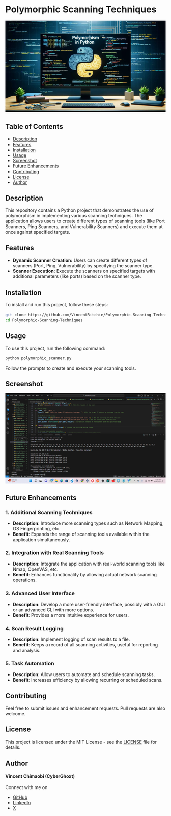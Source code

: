 
# Polymorphic Scanning Techniques

<a>
  <img src="https://github.com/VincentRitchie/Polymorphic-Scanning-Techniques/blob/main/Polymorphism-in-Python.webp" alt="Logo" width="650" />
</a>

## Table of Contents
- [Description](#description)
- [Features](#features)
- [Installation](#installation)
- [Usage](#usage)
- [Screenshot](#screenshot)
- [Future Enhancements](#future-enhancements)
- [Contributing](#contributing)
- [License](#license)
- [Author](#author)

## Description
This repository contains a Python project that demonstrates the use of polymorphism in implementing various scanning techniques. The application allows users to create different types of scanning tools (like Port Scanners, Ping Scanners, and Vulnerability Scanners) and execute them at once against specified targets.

## Features
- **Dynamic Scanner Creation:** Users can create different types of scanners (Port, Ping, Vulnerability) by specifying the scanner type.
- **Scanner Execution:** Execute the scanners on specified targets with additional parameters (like ports) based on the scanner type.

## Installation
To install and run this project, follow these steps:

```sh
git clone https://github.com/VincentRitchie/Polymorphic-Scanning-Techniques.git
cd Polymorphic-Scanning-Techniques
```

## Usage
To use this project, run the following command:

```sh
python polymorphic_scanner.py
```

Follow the prompts to create and execute your scanning tools.

## Screenshot

<a>
  <img src="https://github.com/VincentRitchie/Polymorphic-Scanning-Techniques/blob/main/Polymorphic%20Scanning%20Scrnshot.png" alt="Screenshot" width="650" />
</a>

## Future Enhancements

### 1. **Additional Scanning Techniques**
   - **Description**: Introduce more scanning types such as Network Mapping, OS Fingerprinting, etc.
   - **Benefit**: Expands the range of scanning tools available within the application simultaneously.

### 2. **Integration with Real Scanning Tools**
   - **Description**: Integrate the application with real-world scanning tools like Nmap, OpenVAS, etc.
   - **Benefit**: Enhances functionality by allowing actual network scanning operations.

### 3. **Advanced User Interface**
   - **Description**: Develop a more user-friendly interface, possibly with a GUI or an advanced CLI with more options.
   - **Benefit**: Provides a more intuitive experience for users.

### 4. **Scan Result Logging**
   - **Description**: Implement logging of scan results to a file.
   - **Benefit**: Keeps a record of all scanning activities, useful for reporting and analysis.

### 5. **Task Automation**
   - **Description**: Allow users to automate and schedule scanning tasks.
   - **Benefit**: Increases efficiency by allowing recurring or scheduled scans.

## Contributing

Feel free to submit issues and enhancement requests. Pull requests are also welcome.

## License

This project is licensed under the MIT License - see the [LICENSE](https://github.com/VincentRitchie/Polymorphic-Scanning-Techniques/blob/main/LICENSE) file for details.

## Author

#### Vincent Chimaobi (CyberGhoxt)

Connect with me on 
- [GitHub](https://www.github.com/VincentRitchie/VincentRitchie)
- [LinkedIn](https://www.linkedin.com/in/vincent-chimaobi-53b458216?trk=contact-info)
- [X](https://x.com/vin_chimaobi042)

